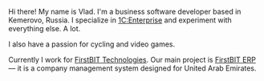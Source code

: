 ﻿Hi there! My name is Vlad. I'm a business software developer based in Kemerovo, Russia. I specialize in [1C:Enterprise](https://1c.com) and experiment with everything else. A lot.

I also have a passion for cycling and video games.

Currently I work for [FirstBIT Technologies](https://firstbit.ae). Our main project is <nobr>[FirstBIT ERP](https://firstbit.ae/products/erp-dubai/financial_management/)</nobr> — it is a company management system designed for United Arab Emirates.